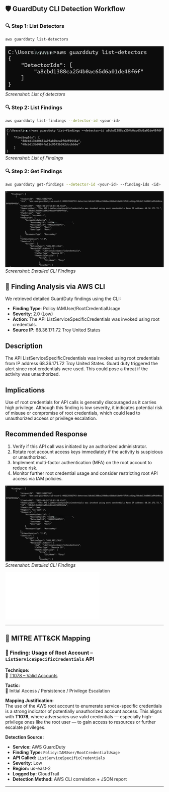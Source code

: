 ## 🛡️ GuardDuty CLI Detection Workflow

### 🔍 Step 1: List Detectors
```bash
aws guardduty list-detectors
```
![List of Detectors](../images/aws-cli-guardduty-detectors.png)
*Screenshot: List of detectors*

### 🔍 Step 2: List Findings

```bash
aws guardduty list-findings --detector-id <your-id>
```
![List of Findings](../images/aws-cli-guardduty-findings-list.png)
*Screenshot: List of Findings*

### 🔍 Step 2: Get Findings

```bash
aws guardduty get-findings --detector-id <your-id> --finding-ids <id>
```
![Get Findings](../images/aws-cli-guardduty-get-findings.png)
*Screenshot: Detailed CLI Findings*

## 🧪 Finding Analysis via AWS CLI

We retrieved detailed GuardDuty findings using the CLI:

- **Finding Type**: Policy:IAMUser/RootCredentialUsage
- **Severity**: 2.0 (Low)
- **Action**: The API ListServiceSpecificCredentials was invoked using root credentials.
- **Source IP**: 68.36.171.72 Troy United States

## Description  
The  API ListServiceSpecificCredentials was invoked using root credentials from IP address 68.36.171.72 Troy United States. Guard duty triggered the alert since root credentials were used. This could pose a threat if the activity was unauthorized.


## Implications  
Use of root credentials for API calls is generally discouraged as it carries high privilege. Although this finding is low severity, it indicates potential risk of misuse or compromise of root credentials, which could lead to unauthorized access or privilege escalation.

## Recommended Response  
1. Verify if this API call was initiated by an authorized administrator.  
2. Rotate root account access keys immediately if the activity is suspicious or unauthorized.  
3. Implement multi-factor authentication (MFA) on the root account to reduce risk.  
4. Monitor further root credential usage and consider restricting root API access via IAM policies.

![Guardduty Findings Screenshot](../images/aws-cli-guardduty-get-findings.png)
*Screenshot: Detailed CLI Findings*

![View Detailed Report](../reports/guardduty-findings-25-06-2025.json)

---

## 🧠 MITRE ATT&CK Mapping

### 🔐 Finding: Usage of Root Account – `ListServiceSpecificCredentials` API

**Technique:**  
🔹 [T1078 – Valid Accounts](https://attack.mitre.org/techniques/T1078/)

**Tactic:**  
🔹 Initial Access / Persistence / Privilege Escalation

**Mapping Justification:**  
The use of the AWS root account to enumerate service-specific credentials is a strong indicator of potentially unauthorized account access. This aligns with **T1078**, where adversaries use valid credentials — especially high-privilege ones like the root user — to gain access to resources or further escalate privileges.

**Detection Source:**  
- **Service:** AWS GuardDuty  
- **Finding Type:** `Policy:IAMUser/RootCredentialUsage`  
- **API Called:** `ListServiceSpecificCredentials`  
- **Severity:** Low  
- **Region:** us-east-2  
- **Logged by:** CloudTrail  
- **Detection Method:** AWS CLI correlation + JSON report

---

